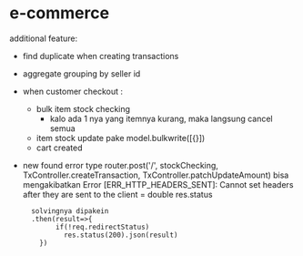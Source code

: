 # e-commerce

additional feature:
* find duplicate when creating transactions

* aggregate grouping by seller id

* when customer checkout :
    - bulk item stock checking
        - kalo ada 1 nya yang itemnya kurang, maka langsung cancel semua
    - item stock update
        pake model.bulkwrite([{}])
    - cart created
    

* new found error type
    router.post('/', stockChecking, TxController.createTransaction, TxController.patchUpdateAmount)
        bisa mengakibatkan Error [ERR_HTTP_HEADERS_SENT]: Cannot set headers after they are sent to the client
        = double res.status
        
        solvingnya dipakein 
        .then(result=>{
              if(!req.redirectStatus)
                res.status(200).json(result)
          })
